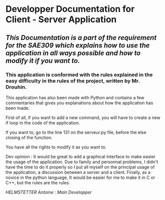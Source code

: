 # Developper Documentation for Client - Server Application

## _This Documentation is a part of the requirement for the SAE309 which explains how to use the application in all ways possible and how to modify it if you want to._

### This application is conformed with the rules explained in the easy difficulty in the rules of the project, written by Mr. Drouhin.

This application has also been made with Python and contains a few commentaries that gives you explanations about how the application has been made.

First of all, if you want to add a new command, you will have to create a new if loop in the code of the application.

If you want to, go to the line 131 on the serveur.py file, before the else closing of the function. 

You have all the rights to modify it as you want to.

Dev opinion : 
It would be great to add a graphical interface to make easier the usage of the application.
Due to family and personnal problems, I didn't have the time to do it properly so I put all myself on the principal usage of the application, a discussion between a server and a client.
Finally, as a novice in the python language, It would be easier for me to make it in C or C++, but the rules are the rules.

_HELMSTETTER Antoine : Main Developper_